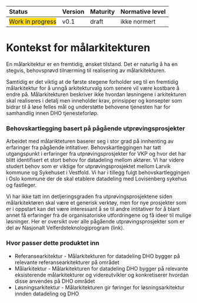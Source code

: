 | Status | Version | Maturity | Normative level |
|:-------------|:------------------|:------|:-------|
| <span style="background-color:gold">Work in progress</span> | v0.1 | draft | ikke normert |

# Kontekst for målarkitekturen

En målarkitektur er en fremtidig, ønsket tilstand. Det er naturlig å ha en stegvis, behovsprøvd tilnærming til realisering av målarkitekturen.

Samtidig er det viktig at de første stegene forholder seg til en fremtidig målarkitektur for å unngå arkitekturvalg som senere vil være kostbare å endre på. Målarkitekturen beskriver ikke hvordan løsningene i arkitekturen skal realiseres i detalj men inneholder krav, prinsipper og konsepter som bidrar til å løse felles mål og understøtte behovene tjenesten har for samhandlig innen DHO tjenesteforløp.

### Behovskartlegging basert på pågående utprøvingsprosjekter
Arbeidet med målarikteturen baserer seg i stor grad på innhenting av erfaringer fra pågående intitativer. Behovskartleggingen har tatt utgangspunkt i erfaringer fra utprøvingsprosjekter for VKP og hvor det har blitt identifisert et stort behov for datadeling mellom aktører. Vi har videre studert behov som er viktige for utprøvingsprosjektet mellom Larvik kommune og Sykehuset i Vestfold. Vi har i tillegg fulgt behovskartleggingen i Oslo kommune der de skal etablere datadeling med Lovisenberg sykehus og fastleger. 

Vi har ikke tatt inn detljeringsgraden fra utprøvingsprosjektene siden målarkitektøren skal være et generisk verktøy, men for nye prosjekter som er i oppstart kan det være interessant å se til andre intitativer for å blant annet få erfaringer fra de organisatoriske utfordringene og få ideer til mulige løsninger. 
Her er oversikt over alle pågående utprøvingsprosjekter som er del av Nasjonalt Velferdsteknologiprogram (link).

### Hvor passer dette produktet inn

* Referansearkitektur - Målarkitekturen for datadeling DHO bygger på relevante referansearkitekturer på området
* Målarkitektur - Målarkitekturen for datadeling DHO bygger på relevante eksisterende målarkitekturer og videreutvikler og konkretiserer hvordan disse anvendes på DHO området
* Løsningsarkitektur - Målarkitekturen gir føringer for løsningsarkitektur innden datadeling og DHO

<!-- Nevne sammenhenger med annet relevant arbeid her, dokumentdeling, Pasientens legemiddelliste og DBEP-->
